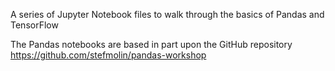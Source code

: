 A series of Jupyter Notebook files to walk through the basics of Pandas and TensorFlow

The Pandas notebooks are based in part upon the GitHub repository https://github.com/stefmolin/pandas-workshop